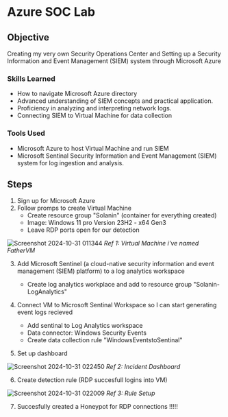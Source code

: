 
# Azure SOC Lab

## Objective

Creating my very own Security Operations Center and Setting up a Security Information and Event Management (SIEM) system through Microsoft Azure
### Skills Learned

- How to navigate Microsoft Azure directory
- Advanced understanding of SIEM concepts and practical application.
- Proficiency in analyzing and interpreting network logs.
- Connecting SIEM to Virtual Machine for data collection

### Tools Used

- Microsoft Azure to host Virtual Machine and run SIEM
- Microsoft Sentinal Security Information and Event Management (SIEM) system for log ingestion and analysis.

## Steps
1. Sign up for Microsoft Azure
2. Follow promps to create Virtual Machine
   - Create resource group "Solanin" (container for everything created)
   - Image: Windows 11 pro Version 23H2 - x64 Gen3
   - Leave RDP ports open for our detection
   
![Screenshot 2024-10-31 011344](https://github.com/user-attachments/assets/cc3022a2-9ccf-4d73-a7a2-579b5dbf1bbf) *Ref 1: Virtual Machine i've named FatherVM*

3. Add Microsoft Sentinel (a cloud-native security information and event management (SIEM) platform) to a log analytics workspace
   - Create log analytics workplace and add to resource group "Solanin-LogAnalytics"

4. Connect VM to Microsoft Sentinal Workspace so I can start generating event logs recieved
   - Add sentinal to Log Analytics workspace
   - Data connector: Windows Security Events
   - Create data collection rule "WindowsEventstoSentinal"
    
5. Set up dashboard
   
![Screenshot 2024-10-31 022450](https://github.com/user-attachments/assets/a7e1f864-456f-4952-8f33-fd5a540e8037) *Ref 2: Incident Dashboard*


6. Create detection rule (RDP succesfull logins into VM)
   
![Screenshot 2024-10-31 022009](https://github.com/user-attachments/assets/9c9ef61d-745c-4fc8-935b-63c6f73216fe) *Ref 3: Rule Setup*

7. Succesfully created a Honeypot for  RDP connections !!!!!
   

